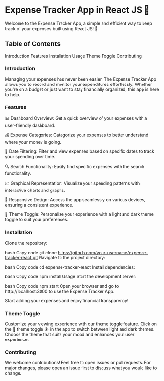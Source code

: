 # Expense Tracker App in React JS 💸
Welcome to the Expense Tracker App, a simple and efficient way to keep track of your expenses built using React JS! 🚀

## Table of Contents
Introduction
Features
Installation
Usage
Theme Toggle
Contributing

### Introduction
Managing your expenses has never been easier! The Expense Tracker App allows you to record and monitor your expenditures effortlessly. Whether you're on a budget or just want to stay financially organized, this app is here to help.

### Features
📊 Dashboard Overview: Get a quick overview of your expenses with a user-friendly dashboard.

💰 Expense Categories: Categorize your expenses to better understand where your money is going.

📅 Date Filtering: Filter and view expenses based on specific dates to track your spending over time.

🔍 Search Functionality: Easily find specific expenses with the search functionality.

📈 Graphical Representation: Visualize your spending patterns with interactive charts and graphs.

📱 Responsive Design: Access the app seamlessly on various devices, ensuring a consistent experience.

🎨 Theme Toggle: Personalize your experience with a light and dark theme toggle to suit your preferences.

### Installation
Clone the repository:

bash
Copy code
git clone https://github.com/your-username/expense-tracker-react.git
Navigate to the project directory:

bash
Copy code
cd expense-tracker-react
Install dependencies:

bash
Copy code
npm install
Usage
Start the development server:

bash
Copy code
npm start
Open your browser and go to http://localhost:3000 to use the Expense Tracker App.

Start adding your expenses and enjoy financial transparency!

### Theme Toggle
Customize your viewing experience with our theme toggle feature. Click on the 🌙 theme toggle ☀️ in the app to switch between light and dark themes. Choose the theme that suits your mood and enhances your user experience.

### Contributing
We welcome contributions! Feel free to open issues or pull requests. For major changes, please open an issue first to discuss what you would like to change.
